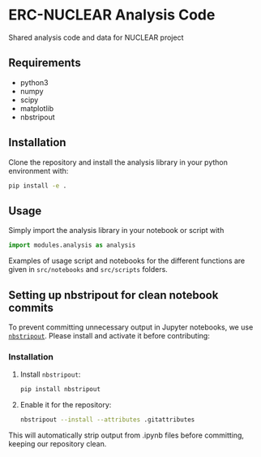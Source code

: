 # ERC-NUCLEAR Analysis Code
Shared analysis code and data for NUCLEAR project

## Requirements
- python3
- numpy
- scipy
- matplotlib
- nbstripout

## Installation
Clone the repository and install the analysis library in your python environment with:
```bash
pip install -e .  
```
## Usage
Simply import the analysis library in your notebook or script with
```python
import modules.analysis as analysis
```
Examples of usage script and notebooks for the different functions are given in ```src/notebooks``` and ```src/scripts``` folders.

## Setting up nbstripout for clean notebook commits

To prevent committing unnecessary output in Jupyter notebooks, we use [`nbstripout`](https://github.com/kynan/nbstripout). Please install and activate it before contributing:

### **Installation**
1. Install `nbstripout`:
   ```bash
   pip install nbstripout
   ```
2. Enable it for the repository:
   ```bash
   nbstripout --install --attributes .gitattributes
   ```
This will automatically strip output from .ipynb files before committing, keeping our repository clean.